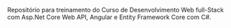 Repositório para treinamento do Curso de Desenvolvimento Web full-Stack com Asp.Net Core Web API, Angular e Entity Framework Core com C#. 